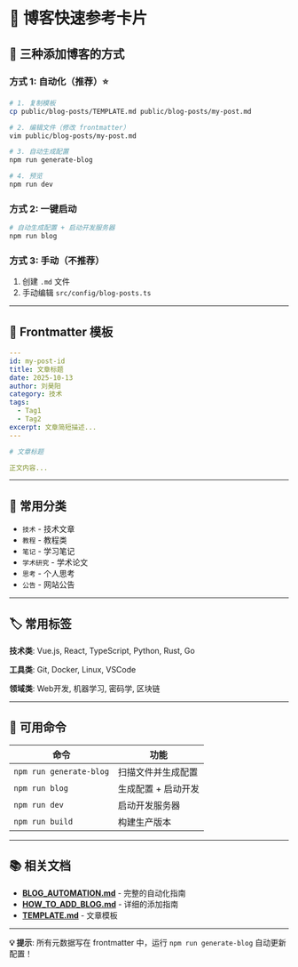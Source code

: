 # 📖 博客快速参考卡片

## 🎯 三种添加博客的方式

### 方式 1: 自动化（推荐）⭐

```bash
# 1. 复制模板
cp public/blog-posts/TEMPLATE.md public/blog-posts/my-post.md

# 2. 编辑文件（修改 frontmatter）
vim public/blog-posts/my-post.md

# 3. 自动生成配置
npm run generate-blog

# 4. 预览
npm run dev
```

### 方式 2: 一键启动

```bash
# 自动生成配置 + 启动开发服务器
npm run blog
```

### 方式 3: 手动（不推荐）

1. 创建 `.md` 文件
2. 手动编辑 `src/config/blog-posts.ts`

---

## 📝 Frontmatter 模板

```yaml
---
id: my-post-id
title: 文章标题
date: 2025-10-13
author: 刘昊阳
category: 技术
tags:
  - Tag1
  - Tag2
excerpt: 文章简短描述...
---

# 文章标题

正文内容...
```

---

## 🎨 常用分类

- `技术` - 技术文章
- `教程` - 教程类
- `笔记` - 学习笔记
- `学术研究` - 学术论文
- `思考` - 个人思考
- `公告` - 网站公告

---

## 🏷️ 常用标签

**技术类**: Vue.js, React, TypeScript, Python, Rust, Go

**工具类**: Git, Docker, Linux, VSCode

**领域类**: Web开发, 机器学习, 密码学, 区块链

---

## 🚀 可用命令

| 命令 | 功能 |
|------|------|
| `npm run generate-blog` | 扫描文件并生成配置 |
| `npm run blog` | 生成配置 + 启动开发 |
| `npm run dev` | 启动开发服务器 |
| `npm run build` | 构建生产版本 |

---

## 📚 相关文档

- **[BLOG_AUTOMATION.md](./BLOG_AUTOMATION.md)** - 完整的自动化指南
- **[HOW_TO_ADD_BLOG.md](./HOW_TO_ADD_BLOG.md)** - 详细的添加指南
- **[TEMPLATE.md](./public/blog-posts/TEMPLATE.md)** - 文章模板

---

**💡 提示**: 所有元数据写在 frontmatter 中，运行 `npm run generate-blog` 自动更新配置！
